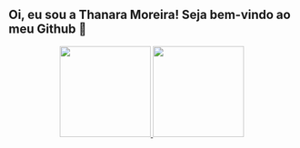 ## Oi, eu sou a Thanara Moreira! Seja bem-vindo ao meu Github 🤍
<div align="center">
  <a href="https://github.com/thanaramoreira">
  <img height="160em" src="https://github-readme-stats.vercel.app/api?username=thanaramoreira&show_icons=true&theme=dracula&include_all_commits=true&count_private=true"/>
  <img height="160em" src="https://github-readme-stats.vercel.app/api/top-langs/?username=thanaramoreira&layout=compact&langs_count=7&theme=dracula"/>
</div>
